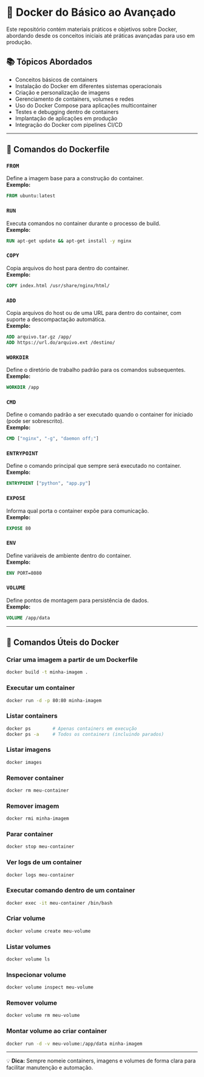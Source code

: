 # 🚀 Docker do Básico ao Avançado

Este repositório contém materiais práticos e objetivos sobre Docker, abordando desde os conceitos iniciais até práticas avançadas para uso em produção.

## 📚 Tópicos Abordados
- Conceitos básicos de containers  
- Instalação do Docker em diferentes sistemas operacionais  
- Criação e personalização de imagens  
- Gerenciamento de containers, volumes e redes  
- Uso do Docker Compose para aplicações multicontainer  
- Testes e debugging dentro de containers  
- Implantação de aplicações em produção  
- Integração do Docker com pipelines CI/CD  

---

## 🐳 Comandos do **Dockerfile**

### `FROM`
Define a imagem base para a construção do container.  
**Exemplo:**
```dockerfile
FROM ubuntu:latest
```

### `RUN`
Executa comandos no container durante o processo de build.  
**Exemplo:**
```dockerfile
RUN apt-get update && apt-get install -y nginx
```

### `COPY`
Copia arquivos do host para dentro do container.  
**Exemplo:**
```dockerfile
COPY index.html /usr/share/nginx/html/
```

### `ADD`
Copia arquivos do host ou de uma URL para dentro do container, com suporte a descompactação automática.  
**Exemplo:**
```dockerfile
ADD arquivo.tar.gz /app/
ADD https://url.do/arquivo.ext /destino/
```

### `WORKDIR`
Define o diretório de trabalho padrão para os comandos subsequentes.  
**Exemplo:**
```dockerfile
WORKDIR /app
```

### `CMD`
Define o comando padrão a ser executado quando o container for iniciado (pode ser sobrescrito).  
**Exemplo:**
```dockerfile
CMD ["nginx", "-g", "daemon off;"]
```

### `ENTRYPOINT`
Define o comando principal que sempre será executado no container.  
**Exemplo:**
```dockerfile
ENTRYPOINT ["python", "app.py"]
```

### `EXPOSE`
Informa qual porta o container expõe para comunicação.  
**Exemplo:**
```dockerfile
EXPOSE 80
```

### `ENV`
Define variáveis de ambiente dentro do container.  
**Exemplo:**
```dockerfile
ENV PORT=8080
```

### `VOLUME`
Define pontos de montagem para persistência de dados.  
**Exemplo:**
```dockerfile
VOLUME /app/data
```

---

## 🔧 Comandos Úteis do Docker

### Criar uma imagem a partir de um Dockerfile
```bash
docker build -t minha-imagem .
```

### Executar um container
```bash
docker run -d -p 80:80 minha-imagem
```

### Listar containers
```bash
docker ps        # Apenas containers em execução
docker ps -a     # Todos os containers (incluindo parados)
```

### Listar imagens
```bash
docker images
```

### Remover container
```bash
docker rm meu-container
```

### Remover imagem
```bash
docker rmi minha-imagem
```

### Parar container
```bash
docker stop meu-container
```

### Ver logs de um container
```bash
docker logs meu-container
```

### Executar comando dentro de um container
```bash
docker exec -it meu-container /bin/bash
```

### Criar volume
```bash
docker volume create meu-volume
```

### Listar volumes
```bash
docker volume ls
```

### Inspecionar volume
```bash
docker volume inspect meu-volume
```

### Remover volume
```bash
docker volume rm meu-volume
```

### Montar volume ao criar container
```bash
docker run -d -v meu-volume:/app/data minha-imagem
```

---

💡 **Dica:** Sempre nomeie containers, imagens e volumes de forma clara para facilitar manutenção e automação.
